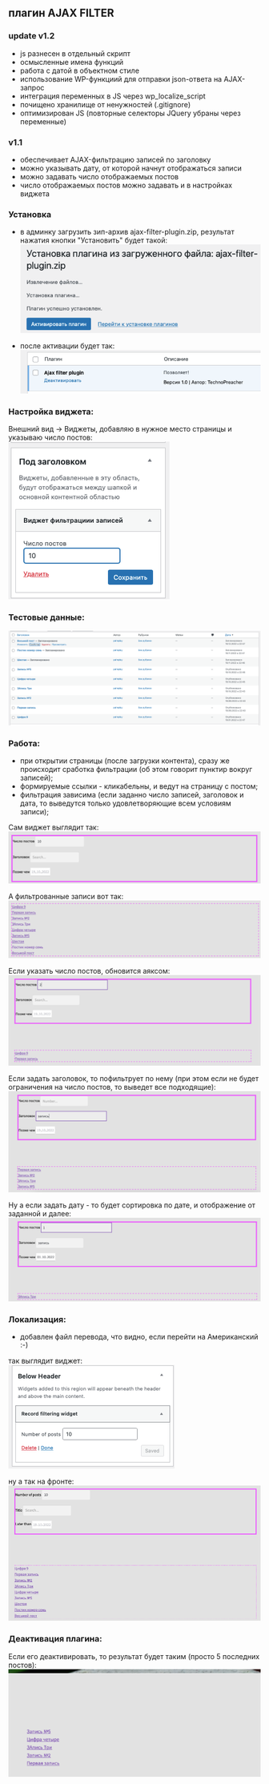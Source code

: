 
## **плагин AJAX FILTER**

### update v1.2

- js разнесен в отдельный скрипт
- осмысленные имена функций
- работа с датой в объектном стиле
- использование WP-функциий для отправки json-ответа на AJAX-запрос
- интеграция переменных в JS через wp_localize_script
- почищено хранилище от ненужностей (.gitignore)
- оптимизирован JS (повторные селекторы JQuery убраны через переменные)



### v1.1

- обеспечивает AJAX-фильтрацию записей по заголовку
- можно указывать дату, от которой начнут отображаться записи
- можно задавать число отображаемых постов
- число отображаемых постов можно задавать и в настройках виджета



### Установка


- в админку загрузить зип-архив ajax-filter-plugin.zip,  результат нажатия кнопки "Установить" будет такой:  
![img.png](img/img.png)

- после активации будет так:  
![img_1.png](img/img_1.png)

### Настройка виджета:  
Внешний вид -> Виджеты, добавляю в нужное место страницы и указываю число постов:  
![img_2.png](img/img_2.png)

### Тестовые данные:
![img_3.png](img/img_3.png)

### Работа:
- при открытии страницы (после загрузки контента), сразу же происходит сработка фильтрации 
(об этом говорит пунктир вокруг записей);
- формируемые ссылки - кликабельны, и ведут на страницу с постом;
- фильтрация зависима (если заданно число записей, заголовок и дата, то выведутся только 
удовлетворяющие всем условиям записи);

Сам виджет выглядит так:  
![img_5.png](img/img_5.png)

А фильтрованные записи вот так:  
![img_6.png](img/img_6.png)

Если указать число постов, обновится аяксом:
![img_7.png](img/img_7.png)  

Если задать заголовок, то пофильтрует по нему (при этом если не будет ограничения на число постов,
то выведет все подходящие):  
![img_8.png](img/img_8.png)

Ну а если задать дату - то будет сортировка по дате, и отображение от заданной и далее:
![img_9.png](img/img_9.png)


### Локализация:

- добавлен файл перевода, что видно, если перейти на Американский :-) 

так выглядит виджет:  
![img_10.png](img/img_10.png)

ну а так на фронте:  
![img_11.png](img/img_11.png)






### Деактивация плагина:



Если его деактивировать, то результат будет таким (просто 5 последних постов):
![img12.png](img/img12.png)



